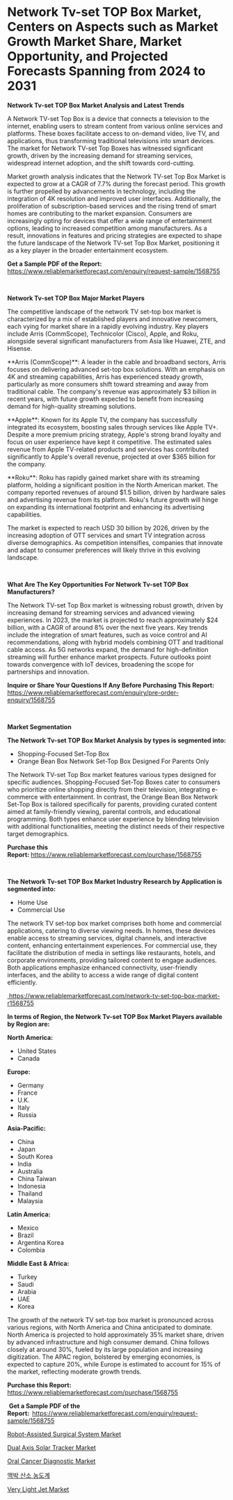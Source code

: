 <p><h1>Network Tv-set TOP Box Market, Centers on Aspects such as Market Growth Market Share, Market Opportunity, and Projected Forecasts Spanning from 2024 to 2031</h1></p><p><strong>Network Tv-set TOP Box Market Analysis and Latest Trends</strong></p>
<p><p>A Network TV-set Top Box is a device that connects a television to the internet, enabling users to stream content from various online services and platforms. These boxes facilitate access to on-demand video, live TV, and applications, thus transforming traditional televisions into smart devices. The market for Network TV-set Top Boxes has witnessed significant growth, driven by the increasing demand for streaming services, widespread internet adoption, and the shift towards cord-cutting.</p><p>Market growth analysis indicates that the Network TV-set Top Box Market is expected to grow at a CAGR of 7.7% during the forecast period. This growth is further propelled by advancements in technology, including the integration of 4K resolution and improved user interfaces. Additionally, the proliferation of subscription-based services and the rising trend of smart homes are contributing to the market expansion. Consumers are increasingly opting for devices that offer a wide range of entertainment options, leading to increased competition among manufacturers. As a result, innovations in features and pricing strategies are expected to shape the future landscape of the Network TV-set Top Box Market, positioning it as a key player in the broader entertainment ecosystem.</p></p>
<p><strong>Get a Sample PDF of the Report:&nbsp;</strong> <a href="https://www.reliablemarketforecast.com/enquiry/request-sample/1568755?utm_campaign=1080&utm_medium=2&utm_source=Github&utm_content=ia&utm_term=19102024&utm_id=network-tv-set-top-box">https://www.reliablemarketforecast.com/enquiry/request-sample/1568755</a></p>
<p>&nbsp;</p>
<p><strong>Network Tv-set TOP Box Major Market Players</strong></p>
<p><p>The competitive landscape of the network TV set-top box market is characterized by a mix of established players and innovative newcomers, each vying for market share in a rapidly evolving industry. Key players include Arris (CommScope), Technicolor (Cisco), Apple, and Roku, alongside several significant manufacturers from Asia like Huawei, ZTE, and Hisense.</p><p>**Arris (CommScope)**: A leader in the cable and broadband sectors, Arris focuses on delivering advanced set-top box solutions. With an emphasis on 4K and streaming capabilities, Arris has experienced steady growth, particularly as more consumers shift toward streaming and away from traditional cable. The company's revenue was approximately $3 billion in recent years, with future growth expected to benefit from increasing demand for high-quality streaming solutions.</p><p>**Apple**: Known for its Apple TV, the company has successfully integrated its ecosystem, boosting sales through services like Apple TV+. Despite a more premium pricing strategy, Apple's strong brand loyalty and focus on user experience have kept it competitive. The estimated sales revenue from Apple TV-related products and services has contributed significantly to Apple's overall revenue, projected at over $365 billion for the company.</p><p>**Roku**: Roku has rapidly gained market share with its streaming platform, holding a significant position in the North American market. The company reported revenues of around $1.5 billion, driven by hardware sales and advertising revenue from its platform. Roku's future growth will hinge on expanding its international footprint and enhancing its advertising capabilities.</p><p>The market is expected to reach USD 30 billion by 2026, driven by the increasing adoption of OTT services and smart TV integration across diverse demographics. As competition intensifies, companies that innovate and adapt to consumer preferences will likely thrive in this evolving landscape.</p></p>
<p>&nbsp;</p>
<p><strong>What Are The Key Opportunities For Network Tv-set TOP Box Manufacturers?</strong></p>
<p><p>The Network TV-set Top Box market is witnessing robust growth, driven by increasing demand for streaming services and advanced viewing experiences. In 2023, the market is projected to reach approximately $24 billion, with a CAGR of around 8% over the next five years. Key trends include the integration of smart features, such as voice control and AI recommendations, along with hybrid models combining OTT and traditional cable access. As 5G networks expand, the demand for high-definition streaming will further enhance market prospects. Future outlooks point towards convergence with IoT devices, broadening the scope for partnerships and innovation.</p></p>
<p><strong>Inquire or Share Your Questions If Any Before Purchasing This Report:</strong> <a href="https://www.reliablemarketforecast.com/enquiry/pre-order-enquiry/1568755?utm_campaign=1080&utm_medium=2&utm_source=Github&utm_content=ia&utm_term=19102024&utm_id=network-tv-set-top-box">https://www.reliablemarketforecast.com/enquiry/pre-order-enquiry/1568755</a></p>
<p>&nbsp;</p>
<p><strong>Market Segmentation</strong></p>
<p><strong>The Network Tv-set TOP Box Market Analysis by types is segmented into:</strong></p>
<p><ul><li>Shopping-Focused Set-Top Box</li><li>Orange Bean Box Network Set-Top Box Designed For Parents Only</li></ul></p>
<p><p>The Network TV-set Top Box market features various types designed for specific audiences. Shopping-Focused Set-Top Boxes cater to consumers who prioritize online shopping directly from their television, integrating e-commerce with entertainment. In contrast, the Orange Bean Box Network Set-Top Box is tailored specifically for parents, providing curated content aimed at family-friendly viewing, parental controls, and educational programming. Both types enhance user experience by blending television with additional functionalities, meeting the distinct needs of their respective target demographics.</p></p>
<p><strong>Purchase this Report:&nbsp;</strong><a href="https://www.reliablemarketforecast.com/purchase/1568755?utm_campaign=1080&utm_medium=2&utm_source=Github&utm_content=ia&utm_term=19102024&utm_id=network-tv-set-top-box">https://www.reliablemarketforecast.com/purchase/1568755</a></p>
<p>&nbsp;</p>
<p><strong>The Network Tv-set TOP Box Market Industry Research by Application is segmented into:</strong></p>
<p><ul><li>Home Use</li><li>Commercial Use</li></ul></p>
<p><p>The network TV set-top box market comprises both home and commercial applications, catering to diverse viewing needs. In homes, these devices enable access to streaming services, digital channels, and interactive content, enhancing entertainment experiences. For commercial use, they facilitate the distribution of media in settings like restaurants, hotels, and corporate environments, providing tailored content to engage audiences. Both applications emphasize enhanced connectivity, user-friendly interfaces, and the ability to access a wide range of digital content efficiently.</p></p>
<p><a href="https://www.reliablemarketforecast.com/network-tv-set-top-box-market-r1568755?utm_campaign=1080&utm_medium=2&utm_source=Github&utm_content=ia&utm_term=19102024&utm_id=network-tv-set-top-box">&nbsp;https://www.reliablemarketforecast.com/network-tv-set-top-box-market-r1568755</a></p>
<p><strong>In terms of Region, the Network Tv-set TOP Box Market Players available by Region are:</strong></p>
<p>
    <p> <strong> North America: </strong>
        <ul>
            <li>United States</li>
            <li>Canada</li>
        </ul>
        </p> 
    <p> <strong> Europe: </strong>
        <ul>
            <li>Germany</li>
            <li>France</li>
            <li>U.K.</li>
            <li>Italy</li>
            <li>Russia</li>
        </ul>
        </p> 
    <p> <strong> Asia-Pacific: </strong>
        <ul>
            <li>China</li>
            <li>Japan</li>
            <li>South Korea</li>
            <li>India</li>
            <li>Australia</li>
            <li>China Taiwan</li>
            <li>Indonesia</li>
            <li>Thailand</li>
            <li>Malaysia</li>
        </ul>
        </p> 
    <p> <strong> Latin America: </strong>
        <ul>
            <li>Mexico</li>
            <li>Brazil</li>
            <li>Argentina Korea</li>
            <li>Colombia</li>
        </ul>
        </p> 
    <p> <strong> Middle East & Africa: </strong>
        <ul>
            <li>Turkey</li>
            <li>Saudi</li>
            <li>Arabia</li>
            <li>UAE</li>
            <li>Korea</li>
        </ul>
    </p>
    </p>
<p><p>The growth of the network TV set-top box market is pronounced across various regions, with North America and China anticipated to dominate. North America is projected to hold approximately 35% market share, driven by advanced infrastructure and high consumer demand. China follows closely at around 30%, fueled by its large population and increasing digitization. The APAC region, bolstered by emerging economies, is expected to capture 20%, while Europe is estimated to account for 15% of the market, reflecting moderate growth trends.</p></p>
<p><strong>Purchase this Report: </strong><a href="https://www.reliablemarketforecast.com/purchase/1568755?utm_campaign=1080&utm_medium=2&utm_source=Github&utm_content=ia&utm_term=19102024&utm_id=network-tv-set-top-box">https://www.reliablemarketforecast.com/purchase/1568755</a></p>
<p>&nbsp;<strong>Get a Sample PDF of the Report:&nbsp;&nbsp;</strong><a href="https://www.reliablemarketforecast.com/enquiry/request-sample/1568755?utm_campaign=1080&utm_medium=2&utm_source=Github&utm_content=ia&utm_term=19102024&utm_id=network-tv-set-top-box">https://www.reliablemarketforecast.com/enquiry/request-sample/1568755</a></p>
<p><strong></strong></p>
<p><p><a href="https://github.com/lallietva4l/Market-Research-Report-List-1/blob/main/robot-assisted-surgical-system-market.md?utm_campaign=1080&utm_medium=2&utm_source=Github&utm_content=ia&utm_term=19102024&utm_id=network-tv-set-top-box">Robot-Assisted Surgical System Market</a></p><p><a href="https://issuu.com/reportprime-2/docs/dual-axis-solar-tracker-market-size_93c1147048d910?utm_campaign=1080&utm_medium=2&utm_source=Github&utm_content=ia&utm_term=19102024&utm_id=network-tv-set-top-box">Dual Axis Solar Tracker Market</a></p><p><a href="https://github.com/gareyratsepny/Market-Research-Report-List-1/blob/main/oral-cancer-diagnostic-market.md?utm_campaign=1080&utm_medium=2&utm_source=Github&utm_content=ia&utm_term=19102024&utm_id=network-tv-set-top-box">Oral Cancer Diagnostic Market</a></p><p><a href="https://github.com/sougarounis/Market-Research-Report-List-6/blob/main/385845619591.md?utm_campaign=1080&utm_medium=2&utm_source=Github&utm_content=ia&utm_term=19102024&utm_id=network-tv-set-top-box">맥박 산소 농도계</a></p><p><a href="https://issuu.com/reportprime-2/docs/very-light-jet-market-size-2030.ppt_e8959b043007de?utm_campaign=1080&utm_medium=2&utm_source=Github&utm_content=ia&utm_term=19102024&utm_id=network-tv-set-top-box">Very Light Jet Market</a></p></p>